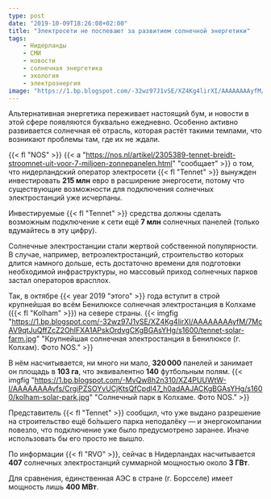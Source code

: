```yaml
---
type: post
date: "2019-10-09T18:26:08+02:00"
title: "Электросети не поспевают за развитием солнечной энергетики"
tags:
    - Нидерланды
    - СМИ
    - новости
    - солнечная энергетика
    - экология
    - электроэнергия
image: "https://1.bp.blogspot.com/-32wz97J1vSE/XZ4Kg4lirXI/AAAAAAAAyfM/7McAV9qtJuQffZcZ2OhlFXA1APskOrdvgCKgBGAsYHg/s1600/tennet-solar-farm.jpg"
---
```


Альтернативная энергетика переживает настоящий бум, и новости в этой сфере появляются буквально ежедневно. Особенно активно развивается солнечная её отрасль, которая растёт такими темпами, что возникают проблемы там, где их не ждали.

{{< fl "NOS" >}} {{< a "https://nos.nl/artikel/2305389-tennet-breidt-stroomnet-uit-voor-7-miljoen-zonnepanelen.html" "сообщает" >}} о том, что нидерландский оператор электросети {{< fl "Tennet" >}} вынужден инвестировать **215 млн** евро в расширение энергосети, потому что существующие возможности для подключения солнечных электростанций уже исчерпаны.

<!--more-->

Инвестируемые {{< fl "Tennet" >}} средства должны сделать возможным подключение к сети ещё **7 млн** солнечных панелей (только вдумайтесь в эту цифру).

Солнечные электростанции стали жертвой собственной популярности. В случае, например, ветроэлектростанций, строительство которых длится намного дольше, есть достаточно времени для подготовки необходимой инфраструктуры, но массовый приход солнечных парков застал операторов врасплох.

Так, в октябре {{< year 2019 "этого" >}} года вступит в строй крупнейшая во всём Бенилюксе солнечная электростанция в Колхаме ({{< fl "Kolham" >}}) на севере страны.
{{< imgfig "https://1.bp.blogspot.com/-32wz97J1vSE/XZ4Kg4lirXI/AAAAAAAAyfM/7McAV9qtJuQffZcZ2OhlFXA1APskOrdvgCKgBGAsYHg/s1600/tennet-solar-farm.jpg" "Крупнейшая солнечная электростанция в Бенилюксе (г. Колхам). Фото NOS." >}}

В нём насчитывается, ни много ни мало, **320 000** панелей и занимает он площадь в **103 га**, что эквивалентно **140** футбольным полям.
{{< imgfig "https://1.bp.blogspot.com/-MvQw8h2n310/XZ4PUUWtW-I/AAAAAAAAyfs/CrgiPZSOYvUCjKtsQfCpdl47_h0adAAJACKgBGAsYHg/s1600/kolham-solar-park.jpg" "Солнечный парк в Колхаме. Фото NOS." >}}

Представитель {{< fl "Tennet" >}} сообщил, что уже выдано разрешение на строительство ещё бо́льшего парка неподалёку — и энергокомпании повезло, что подключение уже было предусмотрено заранее. Иначе использовать бы его просто не вышло.

По информации {{< fl "RVO" >}}, сейчас в Нидерландах насчитывается **407** солнечных электростанций суммарной мощностью около **3 ГВт**.

Для сравнения, единственная АЭС в стране (г. Борсселе) имеет мощность лишь **400 МВт**.